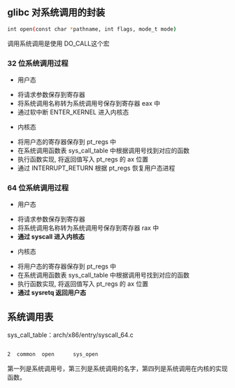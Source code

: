 ## glibc 对系统调用的封装
```bash
int open(const char *pathname, int flags, mode_t mode)
```

调用系统调用是使用 DO_CALL这个宏

### 32 位系统调用过程
+ 用户态  
- 将请求参数保存到寄存器  
- 将系统调用名称转为系统调用号保存到寄存器 eax 中  
- 通过软中断 ENTER_KERNEL 进入内核态
+ 内核态  
- 将用户态的寄存器保存到 pt_regs 中  
- 在系统调用函数表 sys_call_table 中根据调用号找到对应的函数  
- 执行函数实现, 将返回值写入 pt_regs 的 ax 位置  
- 通过 INTERRUPT_RETURN 根据 pt_regs 恢复用户态进程

### 64 位系统调用过程
+ 用户态  
- 将请求参数保存到寄存器  
- 将系统调用名称转为系统调用号保存到寄存器 rax 中  
- **通过 syscall 进入内核态**
+ 内核态  
- 将用户态的寄存器保存到 pt_regs 中  
- 在系统调用函数表 sys_call_table 中根据调用号找到对应的函数  
- 执行函数实现, 将返回值写入 pt_regs 的 ax 位置  
- **通过 sysretq 返回用户态**

## 系统调用表
sys_call_table：arch/x86/entry/syscall_64.c

```bash

2  common  open      sys_open
```

第一列是系统调用号，第三列是系统调用的名字，第四列是系统调用在内核的实现函数。

